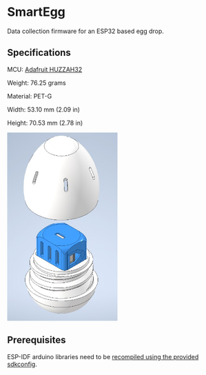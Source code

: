# SmartEgg
Data collection firmware for an ESP32 based egg drop.

## Specifications
MCU: [Adafruit HUZZAH32](https://www.adafruit.com/product/3405)

Weight: 76.25 grams

Material: PET-G

Width: 53.10 mm (2.09 in)

Height: 70.53 mm (2.78 in)

<img src="https://github.com/XDleader555/SmartEgg/raw/master/Resources/SmartEgg_Assembly.jpg" width="256">

## Prerequisites
ESP-IDF arduino libraries need to be [recompiled using the provided sdkconfig](https://github.com/XDleader555/arduino-esp32-libs).
